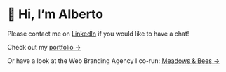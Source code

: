 # 👋 Hi, I’m Alberto

Please contact me on [LinkedIn](www.linkedin.com/in/albertomontemiglio) if you would like to have a chat!

Check out my [portfolio ->](https://albertomontemiglio.com/)

Or have a look at the Web Branding Agency I co-run: [Meadows & Bees ->](https://meadowsandbees.com/)
